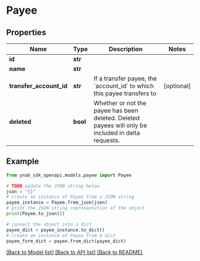 # Payee


## Properties

Name | Type | Description | Notes
------------ | ------------- | ------------- | -------------
**id** | **str** |  | 
**name** | **str** |  | 
**transfer_account_id** | **str** | If a transfer payee, the &#x60;account_id&#x60; to which this payee transfers to | [optional] 
**deleted** | **bool** | Whether or not the payee has been deleted.  Deleted payees will only be included in delta requests. | 

## Example

```python
from ynab_sdk_openapi.models.payee import Payee

# TODO update the JSON string below
json = "{}"
# create an instance of Payee from a JSON string
payee_instance = Payee.from_json(json)
# print the JSON string representation of the object
print(Payee.to_json())

# convert the object into a dict
payee_dict = payee_instance.to_dict()
# create an instance of Payee from a dict
payee_form_dict = payee.from_dict(payee_dict)
```
[[Back to Model list]](../README.md#documentation-for-models) [[Back to API list]](../README.md#documentation-for-api-endpoints) [[Back to README]](../README.md)


